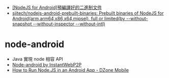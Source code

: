 * [[NodeJS for Android]預編譯好的二進制文件](https://my.oschina.net/osexp2003/blog/745877)
* [sjitech/nodejs-android-prebuilt-binaries: Prebuilt binaries of NodeJS for Android(arm,arm64,x86,x64,mipsel), full or limited(by --without-snapshot --without-inspector --without-intl)](https://github.com/sjitech/nodejs-android-prebuilt-binaries)

# node-android
* Java 實現 node 相容 API
* [Node-android by InstantWebP2P](https://instantwebp2p.github.io/node-android/)
* [How to Run Node.JS in an Android App - DZone Mobile](https://dzone.com/articles/how-to-run-nodejs-in-android-app?utm_medium=feed&utm_source=feedpress.me&utm_campaign=Feed%3A+dzone)    